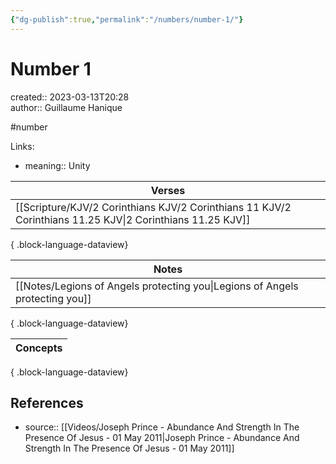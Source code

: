 ```yaml
---
{"dg-publish":true,"permalink":"/numbers/number-1/"}
---
```



# Number 1

created:: 2023-03-13T20:28  
author:: Guillaume Hanique

#number

Links:

- meaning:: Unity

| Verses                                                                                                       |
| ------------------------------------------------------------------------------------------------------------ |
| [[Scripture/KJV/2 Corinthians KJV/2 Corinthians 11 KJV/2 Corinthians 11.25 KJV\|2 Corinthians 11.25 KJV]] |

{ .block-language-dataview}

| Notes                                                                           |
| ------------------------------------------------------------------------------- |
| [[Notes/Legions of Angels protecting you\|Legions of Angels protecting you]] |

{ .block-language-dataview}

| Concepts |
| -------- |

{ .block-language-dataview}

## References

- source:: [[Videos/Joseph Prince - Abundance And Strength In The Presence Of Jesus - 01 May 2011\|Joseph Prince - Abundance And Strength In The Presence Of Jesus - 01 May 2011]]
